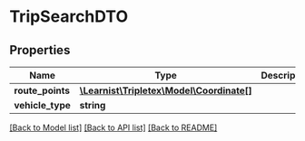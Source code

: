 # TripSearchDTO

## Properties
Name | Type | Description | Notes
------------ | ------------- | ------------- | -------------
**route_points** | [**\Learnist\Tripletex\Model\Coordinate[]**](Coordinate.md) |  | [optional] 
**vehicle_type** | **string** |  | [optional] 

[[Back to Model list]](../../README.md#documentation-for-models) [[Back to API list]](../../README.md#documentation-for-api-endpoints) [[Back to README]](../../README.md)

